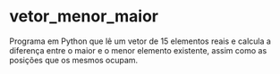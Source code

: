# vetor_menor_maior
Programa em Python que lê um vetor de 15 elementos reais e calcula a diferença entre o maior e o menor elemento existente, assim como as posições que os mesmos ocupam.
